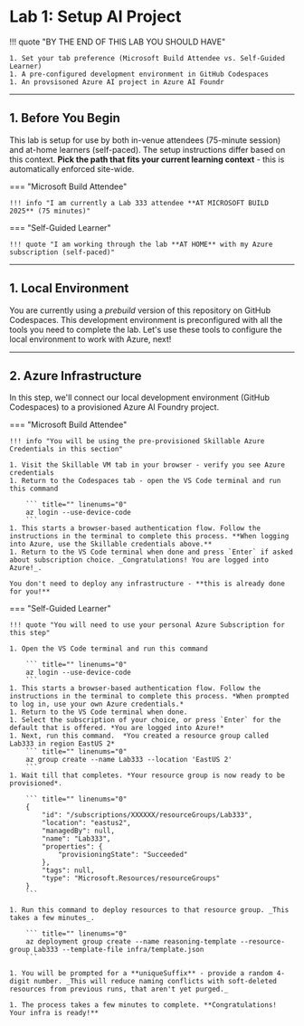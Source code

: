 # Lab 1: Setup AI Project

!!! quote "BY THE END OF THIS LAB YOU SHOULD HAVE"

    1. Set your tab preference (Microsoft Build Attendee vs. Self-Guided Learner)
    1. A pre-configured development environment in GitHub Codespaces
    1. An provsisoned Azure AI project in Azure AI Foundr

---

## 1. Before You Begin

This lab is setup for use by both in-venue attendees (75-minute session) and at-home learners (self-paced). The setup instructions differ based on this context. **Pick the path that fits your current learning context** - this is automatically enforced site-wide.


=== "Microsoft Build Attendee"

    !!! info "I am currently a Lab 333 attendee **AT MICROSOFT BUILD 2025** (75 minutes)"

=== "Self-Guided Learner"

    !!! quote "I am working through the lab **AT HOME** with my Azure subscription (self-paced)"

---

## 1. Local Environment

You are currently using a _prebuild_ version of this repository on GitHub Codespaces. This development environment is preconfigured with all the tools you need to complete the lab. Let's use these tools to configure the local environment to work with Azure, next!

---

## 2. Azure Infrastructure

In this step, we'll connect our local development environment (GitHub Codespaces) to a provisioned Azure AI Foundry project.


=== "Microsoft Build Attendee"

    !!! info "You will be using the pre-provisioned Skillable Azure Credentials in this section"

    1. Visit the Skillable VM tab in your browser - verify you see Azure credentials
    1. Return to the Codespaces tab - open the VS Code terminal and run this command

        ``` title="" linenums="0"
        az login --use-device-code
        ```
    1. This starts a browser-based authentication flow. Follow the instructions in the terminal to complete this process. **When logging into Azure, use the Skillable credentials above.**
    1. Return to the VS Code terminal when done and press `Enter` if asked about subscription choice. _Congratulations! You are logged into Azure!_.

    You don't need to deploy any infrastructure - **this is already done for you!**

=== "Self-Guided Learner"

    !!! quote "You will need to use your personal Azure Subscription for this step"

    1. Open the VS Code terminal and run this command

        ``` title="" linenums="0"
        az login --use-device-code
        ```
    1. This starts a browser-based authentication flow. Follow the instructions in the terminal to complete this process. *When prompted to log in, use your own Azure credentials.*
    1. Return to the VS Code terminal when done. 
    1. Select the subscription of your choice, or press `Enter` for the default that is offered. *You are logged into Azure!*
    1. Next, run this command.  *You created a resource group called Lab333 in region EastUS 2*
        ``` title="" linenums="0"
        az group create --name Lab333 --location 'EastUS 2'
        ```
    1. Wait till that completes. *Your resource group is now ready to be provisioned*.

        ``` title="" linenums="0"
        {
            "id": "/subscriptions/XXXXXX/resourceGroups/Lab333",
            "location": "eastus2",
            "managedBy": null,
            "name": "Lab333",
            "properties": {
                "provisioningState": "Succeeded"
            },
            "tags": null,
            "type": "Microsoft.Resources/resourceGroups"
        }
        ```

    1. Run this command to deploy resources to that resource group. _This takes a few minutes_.

        ``` title="" linenums="0"
        az deployment group create --name reasoning-template --resource-group Lab333 --template-file infra/template.json
        ```

    1. You will be prompted for a **uniqueSuffix** - provide a random 4-digit number. _This will reduce naming conflicts with soft-deleted resources from previous runs, that aren't yet purged._

    1. The process takes a few minutes to complete. **Congratulations! Your infra is ready!**
